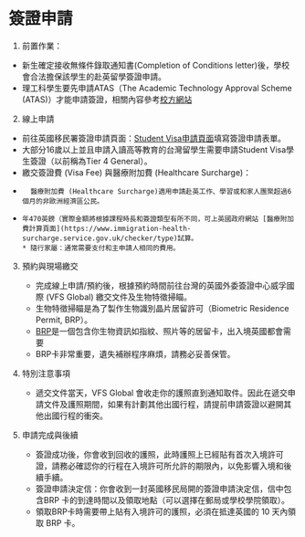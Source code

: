 # 簽證申請
1. 前置作業：
 * 新生確定接收無條件錄取通知書(Completion of Conditions letter)後，學校會合法擔保該學生的赴英留學簽證申請。
 * 理工科學生要先申請ATAS（The Academic Technology Approval Scheme (ATAS)）才能申請簽證，相關內容參考[校方網站](https://www.ox.ac.uk/students/visa/before/ATAS)

2. 線上申請
 * 前往英國移民署簽證申請頁面：[Student Visa申請頁面](https://www.gov.uk/student-visa)填寫簽證申請表單。
 * 大部分16歲以上並且申請入讀高等教育的台灣留學生需要申請Student Visa學生簽證（以前稱為Tier 4 General）。
 * 繳交簽證費 (Visa Fee) 與醫療附加費 (Healthcare Surcharge)：
 *       醫療附加費 (Healthcare Surcharge)適用申請赴英工作、學習或和家人團聚超過6個月的非歐洲經濟區公民。
 *     年470英鎊（實際金額將根據課程時長和簽證類型有所不同，可上英國政府網站 [醫療附加費計算頁面](https://www.immigration-health-surcharge.service.gov.uk/checker/type)試算。
       * 隨行家屬：通常需要支付和主申請人相同的費用。  

3. 預約與現場繳交
   * 完成線上申請/預約後，根據預約時間前往台灣的英國外委簽證中心威孚國際 (VFS Global) 繳交文件及生物特徵掃瞄。
   * 生物特徵掃瞄是為了製作生物識別晶片居留許可（Biometric Residence Permit, BRP）。
   * [BRP](https://www.gov.uk/biometric-residence-permits)是一個包含你生物資訊如指紋、照片等的居留卡，出入境英國都會需要
   * BRP卡非常重要，遺失補辦程序麻煩，請務必妥善保管。

4. 特別注意事項
   * 遞交文件當天，VFS Global 會收走你的護照直到通知取件。因此在遞交申請文件及護照期間，如果有計劃其他出國行程，請提前申請簽證以避開其他出國行程的衝突。

5. 申請完成與後續
   * 簽證成功後，你會收到回收的護照，此時護照上已經貼有首次入境許可證，請務必確認你的行程在入境許可所允許的期限內，以免影響入境和後續手續。  
   * 簽證申請決定信：你會收到一封英國移民局開的簽證申請決定信，信中包含BRP 卡的到達時間以及領取地點（可以選擇在郵局或學校學院領取）。  
   * 領取BRP卡時需要帶上貼有入境許可的護照，必須在抵達英國的 10 天內領取 BRP 卡。
